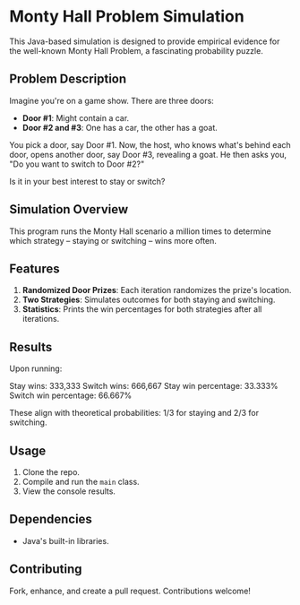# Monty Hall Problem Simulation

This Java-based simulation is designed to provide empirical evidence for the well-known Monty Hall Problem, a fascinating probability puzzle.

## Problem Description

Imagine you're on a game show. There are three doors:
- **Door #1**: Might contain a car.
- **Door #2 and #3**: One has a car, the other has a goat.

You pick a door, say Door #1. Now, the host, who knows what's behind each door, opens another door, say Door #3, revealing a goat. He then asks you, "Do you want to switch to Door #2?" 

Is it in your best interest to stay or switch?

## Simulation Overview

This program runs the Monty Hall scenario a million times to determine which strategy – staying or switching – wins more often.

## Features

1. **Randomized Door Prizes**: Each iteration randomizes the prize's location.
2. **Two Strategies**: Simulates outcomes for both staying and switching.
3. **Statistics**: Prints the win percentages for both strategies after all iterations.

## Results

Upon running:

Stay wins: 333,333
Switch wins: 666,667
Stay win percentage: 33.333%
Switch win percentage: 66.667%


These align with theoretical probabilities: 1/3 for staying and 2/3 for switching.

## Usage

1. Clone the repo.
2. Compile and run the `main` class.
3. View the console results.

## Dependencies

- Java's built-in libraries.

## Contributing

Fork, enhance, and create a pull request. Contributions welcome!
